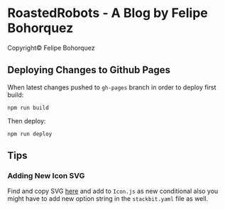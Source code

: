 # RoastedRobots - A Blog by Felipe Bohorquez
Copyright© Felipe Bohorquez

## Deploying Changes to Github Pages

When latest changes pushed to `gh-pages` branch in order to deploy first build:

`npm run build`

Then deploy:

`npm run deploy`


## Tips

### Adding New Icon SVG

Find and copy SVG <path> [here](https://iconify.design/icon-sets/simple-icons/) and add to `Icon.js` as new conditional also you might have to add new option string in the `stackbit.yaml` file as well.